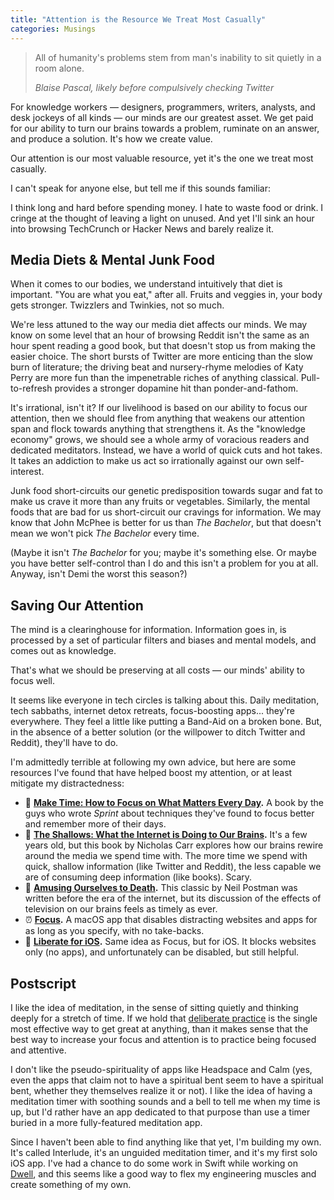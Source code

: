 ```yaml
---
title: "Attention is the Resource We Treat Most Casually"
categories: Musings
---
```


<blockquote>
  <p>All of humanity's problems stem from man's inability to sit quietly in a room alone.</p>
  <cite>Blaise Pascal, likely before compulsively checking Twitter</cite>
</blockquote>

For knowledge workers — designers, programmers, writers, analysts, and desk jockeys of all kinds —
our minds are our greatest asset. We get paid for our ability to turn our brains towards a
problem, ruminate on an answer, and produce a solution. It's how we create value.

Our attention is our most valuable resource, yet it's the one we treat most
casually.

I can't speak for anyone else, but tell me if this sounds familiar:

I think long and hard before spending money. I hate to waste food or drink. I cringe at
the thought of leaving a light on unused. And yet I'll sink an hour into browsing TechCrunch or Hacker News
and barely realize it.

## Media Diets & Mental Junk Food

When it comes to our bodies, we understand intuitively that diet is important. "You are what you eat," after all.
Fruits and veggies in, your body gets stronger. Twizzlers and Twinkies, not so much.

We're less attuned to the way our media diet affects our minds. We may know on some level that an hour of browsing
Reddit isn't the same as an hour spent reading a good book, but that doesn't stop us from making the easier choice.
The short bursts of Twitter are more enticing than the slow burn of literature; the driving beat and nursery-rhyme
melodies of Katy Perry are more fun than the impenetrable riches of anything classical. Pull-to-refresh provides
a stronger dopamine hit than ponder-and-fathom.

It's irrational, isn't it? If our livelihood is based on our ability to focus our attention, then we should
flee from anything that weakens our attention span and flock towards anything that strengthens it. As the "knowledge economy"
grows, we should see a whole army of voracious readers and dedicated meditators. Instead, we have a world of quick cuts
and hot takes. It takes an addiction to make us act so irrationally against our own self-interest.

Junk food short-circuits our genetic predisposition towards sugar and fat to make us crave it more than any
fruits or vegetables. Similarly, the mental foods that are bad for us short-circuit our cravings for
information. We may know that John McPhee is better for us than _The Bachelor_, but that doesn't mean we won't
pick _The Bachelor_ every time.

(Maybe it isn't _The Bachelor_ for you; maybe it's something else. Or maybe you have better self-control than I do
and this isn't a problem for you at all. Anyway, isn't Demi the worst this season?)

## Saving Our Attention

The mind is a clearinghouse for information. Information goes in, is processed by a set of
particular filters and biases and mental models, and comes out as knowledge.

That's what we should be preserving at all costs — our minds' ability to focus well.

It seems like everyone in tech circles is talking about this. Daily meditation, tech sabbaths, 
internet detox retreats, focus-boosting apps... they're everywhere. They feel a little like
putting a Band-Aid on a broken bone. But, in the absence of a better solution (or the willpower to
ditch Twitter and Reddit), they'll have to do.

I'm admittedly terrible at following my own advice, but here are some resources I've found that
have helped boost my attention, or at least mitigate my distractedness:

- 📙 **[Make Time: How to Focus on What Matters Every Day](https://maketimebook.com/).** A book by the guys who wrote
_Sprint_ about techniques they've found to focus better and remember more of their days.
- 📘 **[The Shallows: What the Internet is Doing to Our Brains](https://www.amazon.com/Shallows-What-Internet-Doing-Brains/dp/0393339750).** It's a few years old, but this book by Nicholas Carr explores how our brains rewire around the media we spend time with. The more time we spend with quick, shallow information (like Twitter and Reddit), the less capable we are of consuming deep information (like books). Scary.
- 📙 **[Amusing Ourselves to Death](https://www.amazon.com/Shallows-What-Internet-Doing-Brains/dp/0393339750).** This classic by Neil Postman was written before the era of the internet, but its discussion of the effects of television on our brains feels as timely as ever.
- ⏰ **[Focus](https://heyfocus.com/).** A macOS app that disables distracting websites and apps for as long as you specify, with no take-backs.
- 🔗 **[Liberate for iOS](https://itunes.apple.com/us/app/liberate-website-blocker/id1214636633?mt=8).** Same idea as Focus, but for iOS. It blocks websites only (no apps), and unfortunately can be disabled, but still helpful.

## Postscript

I like the idea of meditation, in the sense of sitting quietly and thinking deeply for a stretch of time. If we hold that [deliberate
practice](https://jamesclear.com/deliberate-practice-theory) is the single most effective way to get great at anything, than it makes
sense that the best way to increase your focus and attention is to practice being focused and attentive.

I don't like the pseudo-spirituality of apps like Headspace and Calm (yes, even the apps that claim not to have a spiritual bent seem
to have a spiritual bent, whether they themselves realize it or not). I like the idea of having a meditation timer with soothing
sounds and a bell to tell me when my time is up, but I'd rather have an app dedicated to that purpose than use a timer buried in a more
fully-featured meditation app.

Since I haven't been able to find anything like that yet, I'm building my own. It's called Interlude, it's an unguided meditation timer,
and it's my first solo iOS app. I've had a chance to do some work in Swift while working on [Dwell](https://jordankoschei.com/work/dwell/), and
this seems like a good way to flex my engineering muscles and create something of my own.